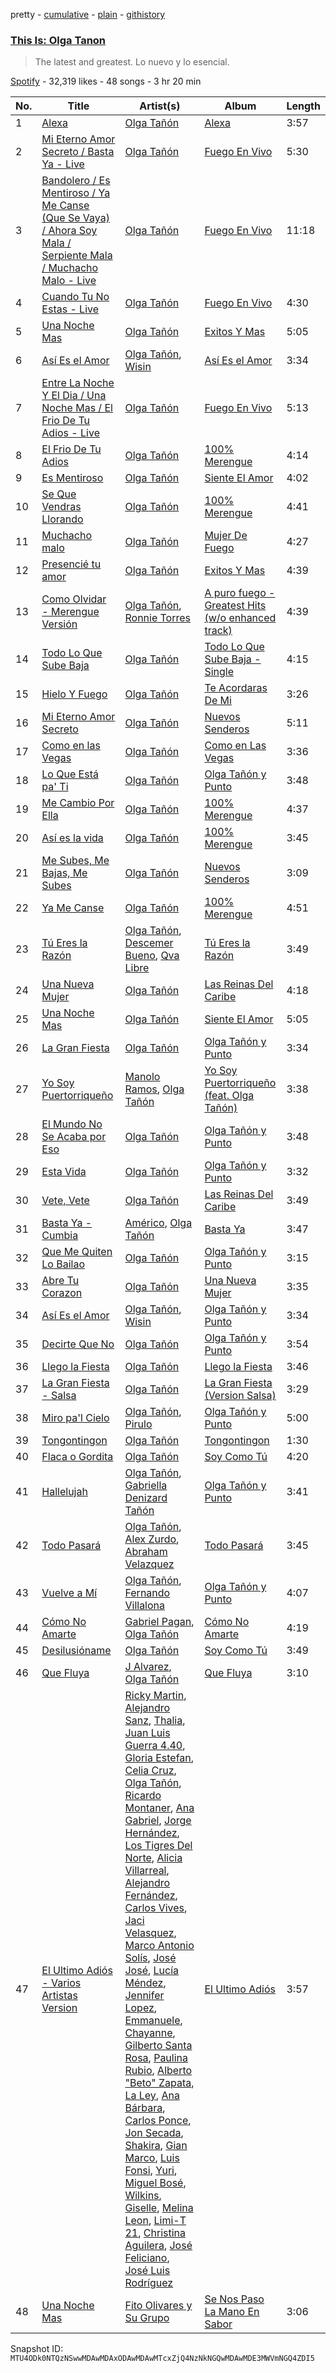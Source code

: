 pretty - [cumulative](/playlists/cumulative/37i9dQZF1DXbicEtPvsx8f.md) - [plain](/playlists/plain/37i9dQZF1DXbicEtPvsx8f) - [githistory](https://github.githistory.xyz/mackorone/spotify-playlist-archive/blob/main/playlists/plain/37i9dQZF1DXbicEtPvsx8f)

### [This Is: Olga Tanon](https://open.spotify.com/playlist/37i9dQZF1DXbicEtPvsx8f)

> The latest and greatest\. Lo nuevo y lo esencial.

[Spotify](https://open.spotify.com/user/spotify) - 32,319 likes - 48 songs - 3 hr 20 min

| No. | Title | Artist(s) | Album | Length |
|---|---|---|---|---|
| 1 | [Alexa](https://open.spotify.com/track/4Fh1hMmlADgnOFWvEzQBTE) | [Olga Tañón](https://open.spotify.com/artist/4pv1Jo4PbYI8LMADJoTWjE) | [Alexa](https://open.spotify.com/album/1uyHEpEGI8EKBs09K4GsQf) | 3:57 |
| 2 | [Mi Eterno Amor Secreto / Basta Ya \- Live](https://open.spotify.com/track/3fdRbxoIHlyXlPUuo39Rvf) | [Olga Tañón](https://open.spotify.com/artist/4pv1Jo4PbYI8LMADJoTWjE) | [Fuego En Vivo](https://open.spotify.com/album/1armCApAxjIem114Jqp2Ni) | 5:30 |
| 3 | [Bandolero / Es Mentiroso / Ya Me Canse \(Que Se Vaya\) / Ahora Soy Mala / Serpiente Mala / Muchacho Malo \- Live](https://open.spotify.com/track/0OW2LHs6lQkSuUakW77NzF) | [Olga Tañón](https://open.spotify.com/artist/4pv1Jo4PbYI8LMADJoTWjE) | [Fuego En Vivo](https://open.spotify.com/album/1armCApAxjIem114Jqp2Ni) | 11:18 |
| 4 | [Cuando Tu No Estas \- Live](https://open.spotify.com/track/0Cb5X955vi6qDz3dpr1LzL) | [Olga Tañón](https://open.spotify.com/artist/4pv1Jo4PbYI8LMADJoTWjE) | [Fuego En Vivo](https://open.spotify.com/album/0c0MsG7DogXKZvI33QIis8) | 4:30 |
| 5 | [Una Noche Mas](https://open.spotify.com/track/6hFhxzvpcWmtDJre0ejXEj) | [Olga Tañón](https://open.spotify.com/artist/4pv1Jo4PbYI8LMADJoTWjE) | [Exitos Y Mas](https://open.spotify.com/album/4thP48PLORTrH3xXGblfEx) | 5:05 |
| 6 | [Así Es el Amor](https://open.spotify.com/track/1LA8a9tObDocqWhElbmzS5) | [Olga Tañón](https://open.spotify.com/artist/4pv1Jo4PbYI8LMADJoTWjE), [Wisin](https://open.spotify.com/artist/3E6xrwgnVfYCrCs0ePERDz) | [Así Es el Amor](https://open.spotify.com/album/2QjRiqPHLxkF5wSQQn4LvA) | 3:34 |
| 7 | [Entre La Noche Y El Dia / Una Noche Mas / El Frio De Tu Adios \- Live](https://open.spotify.com/track/2hsTg0CqOXU4DWWqUgsEpD) | [Olga Tañón](https://open.spotify.com/artist/4pv1Jo4PbYI8LMADJoTWjE) | [Fuego En Vivo](https://open.spotify.com/album/1armCApAxjIem114Jqp2Ni) | 5:13 |
| 8 | [El Frio De Tu Adios](https://open.spotify.com/track/3YrrhwGFxEMKEFIzNh1k1R) | [Olga Tañón](https://open.spotify.com/artist/4pv1Jo4PbYI8LMADJoTWjE) | [100% Merengue](https://open.spotify.com/album/341ZS1EddJkPqUYVa8mBoI) | 4:14 |
| 9 | [Es Mentiroso](https://open.spotify.com/track/2AR6gN4QVBdJ8iw2KSG7fQ) | [Olga Tañón](https://open.spotify.com/artist/4pv1Jo4PbYI8LMADJoTWjE) | [Siente El Amor](https://open.spotify.com/album/4IlAVoLQ0uqWQaY4DaAL6R) | 4:02 |
| 10 | [Se Que Vendras Llorando](https://open.spotify.com/track/5ZdMrmF1ehmBoDvMBF1Jt5) | [Olga Tañón](https://open.spotify.com/artist/4pv1Jo4PbYI8LMADJoTWjE) | [100% Merengue](https://open.spotify.com/album/341ZS1EddJkPqUYVa8mBoI) | 4:41 |
| 11 | [Muchacho malo](https://open.spotify.com/track/58MAh1fboa0lvwaX2JS0B1) | [Olga Tañón](https://open.spotify.com/artist/4pv1Jo4PbYI8LMADJoTWjE) | [Mujer De Fuego](https://open.spotify.com/album/4VV3JWcUvnRNE0OhuRkugJ) | 4:27 |
| 12 | [Presencié tu amor](https://open.spotify.com/track/1NexFzzLmFpNtBphGcQgrP) | [Olga Tañón](https://open.spotify.com/artist/4pv1Jo4PbYI8LMADJoTWjE) | [Exitos Y Mas](https://open.spotify.com/album/4thP48PLORTrH3xXGblfEx) | 4:39 |
| 13 | [Como Olvidar \- Merengue Versión](https://open.spotify.com/track/5nuJjO3AMB7dgkLzxDKW9g) | [Olga Tañón](https://open.spotify.com/artist/4pv1Jo4PbYI8LMADJoTWjE), [Ronnie Torres](https://open.spotify.com/artist/2QUD4hlzyYf6n1Fd9Kda1A) | [A puro fuego \- Greatest Hits \(w/o enhanced track\)](https://open.spotify.com/album/5CBFvEWQ4f2TX1LraSyFEn) | 4:39 |
| 14 | [Todo Lo Que Sube Baja](https://open.spotify.com/track/4U0wBFXkq5pnMVAZdNKpRf) | [Olga Tañón](https://open.spotify.com/artist/4pv1Jo4PbYI8LMADJoTWjE) | [Todo Lo Que Sube Baja \- Single](https://open.spotify.com/album/1nXYOxvsYA9tQoUSdJHtbj) | 4:15 |
| 15 | [Hielo Y Fuego](https://open.spotify.com/track/5drvSrs2PxEiMhJaBsOPe3) | [Olga Tañón](https://open.spotify.com/artist/4pv1Jo4PbYI8LMADJoTWjE) | [Te Acordaras De Mi](https://open.spotify.com/album/6PTqGPIkyNNilk09tuYQcr) | 3:26 |
| 16 | [Mi Eterno Amor Secreto](https://open.spotify.com/track/3rs5YnSBJxTlJRAeNbzEuh) | [Olga Tañón](https://open.spotify.com/artist/4pv1Jo4PbYI8LMADJoTWjE) | [Nuevos Senderos](https://open.spotify.com/album/2oENwEacMOAkpxiy0lZZrM) | 5:11 |
| 17 | [Como en las Vegas](https://open.spotify.com/track/5MIorTQiiz3qEP8YhxvkKZ) | [Olga Tañón](https://open.spotify.com/artist/4pv1Jo4PbYI8LMADJoTWjE) | [Como en Las Vegas](https://open.spotify.com/album/4BHCTn7mb4On7qmTzBGbUT) | 3:36 |
| 18 | [Lo Que Está pa' Ti](https://open.spotify.com/track/0WIsZkPDHZo1TqqvBXKQrp) | [Olga Tañón](https://open.spotify.com/artist/4pv1Jo4PbYI8LMADJoTWjE) | [Olga Tañón y Punto](https://open.spotify.com/album/7ddfBDcCfz6brOKQPteXFe) | 3:48 |
| 19 | [Me Cambio Por Ella](https://open.spotify.com/track/2pMsiXclJxGvmBscD1b2sB) | [Olga Tañón](https://open.spotify.com/artist/4pv1Jo4PbYI8LMADJoTWjE) | [100% Merengue](https://open.spotify.com/album/341ZS1EddJkPqUYVa8mBoI) | 4:37 |
| 20 | [Así es la vida](https://open.spotify.com/track/0cAOTOrlrPCDEIGYEh4Bun) | [Olga Tañón](https://open.spotify.com/artist/4pv1Jo4PbYI8LMADJoTWjE) | [100% Merengue](https://open.spotify.com/album/341ZS1EddJkPqUYVa8mBoI) | 3:45 |
| 21 | [Me Subes, Me Bajas, Me Subes](https://open.spotify.com/track/1mDc10QPqM46RNBNZ1FgXU) | [Olga Tañón](https://open.spotify.com/artist/4pv1Jo4PbYI8LMADJoTWjE) | [Nuevos Senderos](https://open.spotify.com/album/2oENwEacMOAkpxiy0lZZrM) | 3:09 |
| 22 | [Ya Me Canse](https://open.spotify.com/track/5B4li6IYSHC6OdoJFhVd1p) | [Olga Tañón](https://open.spotify.com/artist/4pv1Jo4PbYI8LMADJoTWjE) | [100% Merengue](https://open.spotify.com/album/341ZS1EddJkPqUYVa8mBoI) | 4:51 |
| 23 | [Tú Eres la Razón](https://open.spotify.com/track/3M9yvSEEO2Ufkq4ocJzWdc) | [Olga Tañón](https://open.spotify.com/artist/4pv1Jo4PbYI8LMADJoTWjE), [Descemer Bueno](https://open.spotify.com/artist/5luyt0SUvGkDMY4ILP6Qhl), [Qva Libre](https://open.spotify.com/artist/5M3cCzIdZYe7J1ON9XX6xQ) | [Tú Eres la Razón](https://open.spotify.com/album/07vYhQvzw6YlqBKy2urdR0) | 3:49 |
| 24 | [Una Nueva Mujer](https://open.spotify.com/track/3vPuWkt1cGZ45kTh0pjQNS) | [Olga Tañón](https://open.spotify.com/artist/4pv1Jo4PbYI8LMADJoTWjE) | [Las Reinas Del Caribe](https://open.spotify.com/album/0C2xSdPTymfiLPD4DGogx7) | 4:18 |
| 25 | [Una Noche Mas](https://open.spotify.com/track/2VF2YgP8dLbH8Eneh5nt01) | [Olga Tañón](https://open.spotify.com/artist/4pv1Jo4PbYI8LMADJoTWjE) | [Siente El Amor](https://open.spotify.com/album/4IlAVoLQ0uqWQaY4DaAL6R) | 5:05 |
| 26 | [La Gran Fiesta](https://open.spotify.com/track/4u6DLFZrXINev3s4IfDobf) | [Olga Tañón](https://open.spotify.com/artist/4pv1Jo4PbYI8LMADJoTWjE) | [Olga Tañón y Punto](https://open.spotify.com/album/7ddfBDcCfz6brOKQPteXFe) | 3:34 |
| 27 | [Yo Soy Puertorriqueño](https://open.spotify.com/track/5ZnLboL50gijLUWx0s36CV) | [Manolo Ramos](https://open.spotify.com/artist/2Y4HyZqAPMu0R6nvl5rWgW), [Olga Tañón](https://open.spotify.com/artist/4pv1Jo4PbYI8LMADJoTWjE) | [Yo Soy Puertorriqueño \(feat\. Olga Tañón\)](https://open.spotify.com/album/0VxJyiVfZMUnZIFqs8ioAJ) | 3:38 |
| 28 | [El Mundo No Se Acaba por Eso](https://open.spotify.com/track/3j1uKiIlPoN1oQfkuQgsvm) | [Olga Tañón](https://open.spotify.com/artist/4pv1Jo4PbYI8LMADJoTWjE) | [Olga Tañón y Punto](https://open.spotify.com/album/7ddfBDcCfz6brOKQPteXFe) | 3:48 |
| 29 | [Esta Vida](https://open.spotify.com/track/0HHv7DcpdGwkJ5xOeAZgkO) | [Olga Tañón](https://open.spotify.com/artist/4pv1Jo4PbYI8LMADJoTWjE) | [Olga Tañón y Punto](https://open.spotify.com/album/7ddfBDcCfz6brOKQPteXFe) | 3:32 |
| 30 | [Vete, Vete](https://open.spotify.com/track/0rtMJ82WBiJOegXLiRte0C) | [Olga Tañón](https://open.spotify.com/artist/4pv1Jo4PbYI8LMADJoTWjE) | [Las Reinas Del Caribe](https://open.spotify.com/album/0C2xSdPTymfiLPD4DGogx7) | 3:49 |
| 31 | [Basta Ya \- Cumbia](https://open.spotify.com/track/2iX3rxk0GMIhL1JK3rHpqN) | [Américo](https://open.spotify.com/artist/6eUAVH8tSq8WSJGPLeDN9c), [Olga Tañón](https://open.spotify.com/artist/4pv1Jo4PbYI8LMADJoTWjE) | [Basta Ya](https://open.spotify.com/album/39NPYuoThbuMW0yhje9jl9) | 3:47 |
| 32 | [Que Me Quiten Lo Bailao](https://open.spotify.com/track/7skxBIW42DcEUNIf7Ycz1l) | [Olga Tañón](https://open.spotify.com/artist/4pv1Jo4PbYI8LMADJoTWjE) | [Olga Tañón y Punto](https://open.spotify.com/album/7ddfBDcCfz6brOKQPteXFe) | 3:15 |
| 33 | [Abre Tu Corazon](https://open.spotify.com/track/5iTWIAADwgr8kY6TLK4Q7p) | [Olga Tañón](https://open.spotify.com/artist/4pv1Jo4PbYI8LMADJoTWjE) | [Una Nueva Mujer](https://open.spotify.com/album/1DjUSTJtfwIGaY1YKftJHp) | 3:35 |
| 34 | [Así Es el Amor](https://open.spotify.com/track/5mrTbAc8DAoE94EJ6KjiSL) | [Olga Tañón](https://open.spotify.com/artist/4pv1Jo4PbYI8LMADJoTWjE), [Wisin](https://open.spotify.com/artist/3E6xrwgnVfYCrCs0ePERDz) | [Olga Tañón y Punto](https://open.spotify.com/album/7ddfBDcCfz6brOKQPteXFe) | 3:34 |
| 35 | [Decirte Que No](https://open.spotify.com/track/3ZDwkD97mGz5ThOqVURmoB) | [Olga Tañón](https://open.spotify.com/artist/4pv1Jo4PbYI8LMADJoTWjE) | [Olga Tañón y Punto](https://open.spotify.com/album/7ddfBDcCfz6brOKQPteXFe) | 3:54 |
| 36 | [Llego la Fiesta](https://open.spotify.com/track/7A8PwvKu4b2biUBY0dlwG9) | [Olga Tañón](https://open.spotify.com/artist/4pv1Jo4PbYI8LMADJoTWjE) | [Llego la Fiesta](https://open.spotify.com/album/5pBtEZDeQgmq9oHX1dwuxa) | 3:46 |
| 37 | [La Gran Fiesta \- Salsa](https://open.spotify.com/track/3yE5tKq0XFDmAlsCbsH0TE) | [Olga Tañón](https://open.spotify.com/artist/4pv1Jo4PbYI8LMADJoTWjE) | [La Gran Fiesta \(Version Salsa\)](https://open.spotify.com/album/1XCFCwy2TMR9UFGchKl96c) | 3:29 |
| 38 | [Miro pa'l Cielo](https://open.spotify.com/track/2M21DClryThrAjVdPnBfiP) | [Olga Tañón](https://open.spotify.com/artist/4pv1Jo4PbYI8LMADJoTWjE), [Pirulo](https://open.spotify.com/artist/07rO1bvFX82Ixrp9A2nyCm) | [Olga Tañón y Punto](https://open.spotify.com/album/7ddfBDcCfz6brOKQPteXFe) | 5:00 |
| 39 | [Tongontingon](https://open.spotify.com/track/1XLg2LtjuWafFT4SJlMIK3) | [Olga Tañón](https://open.spotify.com/artist/4pv1Jo4PbYI8LMADJoTWjE) | [Tongontingon](https://open.spotify.com/album/7kV8cJZNckvESLiRHcfv9d) | 1:30 |
| 40 | [Flaca o Gordita](https://open.spotify.com/track/325lRUgW2c4SicDu0R46rR) | [Olga Tañón](https://open.spotify.com/artist/4pv1Jo4PbYI8LMADJoTWjE) | [Soy Como Tú](https://open.spotify.com/album/7BtVVXpTyUye4Y4sBorvVF) | 4:20 |
| 41 | [Hallelujah](https://open.spotify.com/track/4aFojH0HNTEgCmWCn1qFhq) | [Olga Tañón](https://open.spotify.com/artist/4pv1Jo4PbYI8LMADJoTWjE), [Gabriella Denizard Tañón](https://open.spotify.com/artist/4Uf7F1wX0aRHEzBc8QqzOI) | [Olga Tañón y Punto](https://open.spotify.com/album/7ddfBDcCfz6brOKQPteXFe) | 3:41 |
| 42 | [Todo Pasará](https://open.spotify.com/track/79MIBZkxaab6Pqv1Jsb49G) | [Olga Tañón](https://open.spotify.com/artist/4pv1Jo4PbYI8LMADJoTWjE), [Alex Zurdo](https://open.spotify.com/artist/0WI8OfWCRvK4nGHmKfFQmd), [Abraham Velazquez](https://open.spotify.com/artist/5RFxDCs8wl2GNVve5FemDu) | [Todo Pasará](https://open.spotify.com/album/2qYzPWIFw6k0lix800JNyL) | 3:45 |
| 43 | [Vuelve a Mí](https://open.spotify.com/track/3q0JZKRmD3KwA5WvgsrOQw) | [Olga Tañón](https://open.spotify.com/artist/4pv1Jo4PbYI8LMADJoTWjE), [Fernando Villalona](https://open.spotify.com/artist/4391zvuuIvVziLtsvq13Cu) | [Olga Tañón y Punto](https://open.spotify.com/album/7ddfBDcCfz6brOKQPteXFe) | 4:07 |
| 44 | [Cómo No Amarte](https://open.spotify.com/track/3htW78fd7ocb9rrgnXOLjk) | [Gabriel Pagan](https://open.spotify.com/artist/3InfS9TeNQro4bp9EWtuyP), [Olga Tañón](https://open.spotify.com/artist/4pv1Jo4PbYI8LMADJoTWjE) | [Cómo No Amarte](https://open.spotify.com/album/2qhdX7DDuE5CfwwtyKiWXE) | 4:19 |
| 45 | [Desilusióname](https://open.spotify.com/track/5KzNlonIRvwbhVI23IVNUN) | [Olga Tañón](https://open.spotify.com/artist/4pv1Jo4PbYI8LMADJoTWjE) | [Soy Como Tú](https://open.spotify.com/album/7BtVVXpTyUye4Y4sBorvVF) | 3:49 |
| 46 | [Que Fluya](https://open.spotify.com/track/6fTLM5o5yKO20WVMKGHMrY) | [J Alvarez](https://open.spotify.com/artist/6XFITTl7cFTdopDY3lUdlY), [Olga Tañón](https://open.spotify.com/artist/4pv1Jo4PbYI8LMADJoTWjE) | [Que Fluya](https://open.spotify.com/album/7JvnTJ5JVIGwSi9C7Mrzja) | 3:10 |
| 47 | [El Ultimo Adiós \- Varios Artistas Version](https://open.spotify.com/track/0tzixmHNQfE6S6SirSToxW) | [Ricky Martin](https://open.spotify.com/artist/7slfeZO9LsJbWgpkIoXBUJ), [Alejandro Sanz](https://open.spotify.com/artist/5sUrlPAHlS9NEirDB8SEbF), [Thalia](https://open.spotify.com/artist/23wEWD21D4TPYiJugoXmYb), [Juan Luis Guerra 4.40](https://open.spotify.com/artist/3nlpTZci9O5W8RsNoNH559), [Gloria Estefan](https://open.spotify.com/artist/5IFCkqu9J6xdWeYMk5I889), [Celia Cruz](https://open.spotify.com/artist/2weA6hhVqTIN2gSn9PUB9U), [Olga Tañón](https://open.spotify.com/artist/4pv1Jo4PbYI8LMADJoTWjE), [Ricardo Montaner](https://open.spotify.com/artist/4uoz4FUMvpeyGClFTTDBsD), [Ana Gabriel](https://open.spotify.com/artist/41ESHLayJ5sDKjAOv6cMhe), [Jorge Hernández](https://open.spotify.com/artist/5O2KyWcHYBmjmobgNLumcb), [Los Tigres Del Norte](https://open.spotify.com/artist/3hYtANQYrE6pd2PbtEyTIy), [Alicia Villarreal](https://open.spotify.com/artist/6Hf2g14O2TP25JUNZuvIgn), [Alejandro Fernández](https://open.spotify.com/artist/6sq1yF0OZEWA4xoXVKW1L9), [Carlos Vives](https://open.spotify.com/artist/4vhNDa5ycK0ST968ek7kRr), [Jaci Velasquez](https://open.spotify.com/artist/7MbmKsnvXjl4GA7Dr27kko), [Marco Antonio Solís](https://open.spotify.com/artist/3tJnB0s6c3oXPq1SCCavnd), [José José](https://open.spotify.com/artist/4mN0qcMxWX8oToqfDPM5yV), [Lucía Méndez](https://open.spotify.com/artist/4MbmeIi7C8qe1LboVhdaUN), [Jennifer Lopez](https://open.spotify.com/artist/2DlGxzQSjYe5N6G9nkYghR), [Emmanuele](https://open.spotify.com/artist/7HBONupvCpvcMp1ZxK84Ii), [Chayanne](https://open.spotify.com/artist/1JbemQ1fPt2YmSLjAFhPBv), [Gilberto Santa Rosa](https://open.spotify.com/artist/27vNK840zYq6IfDijHPsv1), [Paulina Rubio](https://open.spotify.com/artist/1d6dwipPrsFSJVmFTTdFSS), [Alberto "Beto" Zapata](https://open.spotify.com/artist/20VNXin5fi626FsmioiExE), [La Ley](https://open.spotify.com/artist/1ZVoRDO29AlDXiMkRLMZSK), [Ana Bárbara](https://open.spotify.com/artist/43qxAkuKFB6fMNSeS5dO7Z), [Carlos Ponce](https://open.spotify.com/artist/4ff5IojFqry4841QjwULTV), [Jon Secada](https://open.spotify.com/artist/10n1KB2sjTrGdyuC83y8jW), [Shakira](https://open.spotify.com/artist/0EmeFodog0BfCgMzAIvKQp), [Gian Marco](https://open.spotify.com/artist/2gDqGAadPIPiA7LtmNn74g), [Luis Fonsi](https://open.spotify.com/artist/4V8Sr092TqfHkfAA5fXXqG), [Yuri](https://open.spotify.com/artist/4OgNARLQSC4yy7Dsa5cqxx), [Miguel Bosé](https://open.spotify.com/artist/7mWCSSOYqm4E9mB7V4ot6S), [Wilkins](https://open.spotify.com/artist/5Awnuu794580X3uHQGx78O), [Giselle](https://open.spotify.com/artist/5gr23KYBk2FyIBx5xpHVjE), [Melina Leon](https://open.spotify.com/artist/5oj50e6WeS3yFv92YDOfXA), [Limi\-T 21](https://open.spotify.com/artist/5j8Q0VC4Be4yhcQ1tf8Sh7), [Christina Aguilera](https://open.spotify.com/artist/1l7ZsJRRS8wlW3WfJfPfNS), [José Feliciano](https://open.spotify.com/artist/7K78lVZ8XzkjfRSI7570FF), [José Luis Rodríguez](https://open.spotify.com/artist/15YnmlNukYCFvwaFnoDwwV) | [El Ultimo Adiós](https://open.spotify.com/album/1Tz1WfJZkvWPhyFHWAzZLo) | 3:57 |
| 48 | [Una Noche Mas](https://open.spotify.com/track/6fNBsKZ17uoexXR0Xo0NjX) | [Fito Olivares y Su Grupo](https://open.spotify.com/artist/3zzeZVLuOeetfimOd4k8rE) | [Se Nos Paso La Mano En Sabor](https://open.spotify.com/album/6oL9RVp9PRaVi7ldTgMErs) | 3:06 |

Snapshot ID: `MTU4ODk0NTQzNSwwMDAwMDAxODAwMDAwMTcxZjQ4NzNkNGQwMDAwMDE3MWVmNGQ4ZDI5`